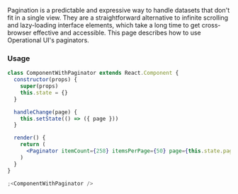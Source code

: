 Pagination is a predictable and expressive way to handle datasets that don't fit in a single view. They are a straightforward alternative to infinite scrolling and lazy-loading interface elements, which take a long time to get cross-browser effective and accessible. This page describes how to use Operational UI's paginators.

### Usage

```jsx
class ComponentWithPaginator extends React.Component {
  constructor(props) {
    super(props)
    this.state = {}
  }

  handleChange(page) {
    this.setState(() => ({ page }))
  }

  render() {
    return (
      <Paginator itemCount={258} itemsPerPage={50} page={this.state.page} onChange={page => this.handleChange(page)} />
    )
  }
}

;<ComponentWithPaginator />
```
